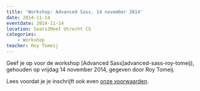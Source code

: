 ```yaml
---
title: 'Workshop: Advanced Sass, 14 november 2014'
date: 2014-11-14
eventdate: 2014-11-14
location: Seats2Meet Utrecht CS
categories:
    - Workshop
teacher: Roy Tomeij
---
```


Geef je op voor de workshop [Advanced Sass]advanced-sass-roy-tomeij), gehouden op vrijdag 14 november 2014, gegeven door Roy Tomeij.

Lees voordat je je inschrijft ook even [onze voorwaarden](/nl/activiteiten/workshops/#meer-informatie-voor-deelnemers).
